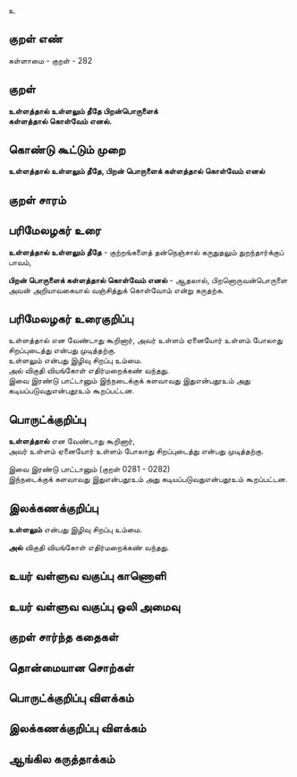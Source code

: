 உ

## குறள் எண் 

கள்ளாமை  - குறள் - 282  

## குறள் 

**உள்ளத்தால் உள்ளலும் தீதே பிறன்பொருளைக்  
கள்ளத்தால் கொள்வேம் எனல்.**

## கொண்டு கூட்டும் முறை

**உள்ளத்தால் உள்ளலும் தீதே, பிறன் பொருளைக் கள்ளத்தால் கொள்வேம் எனல்**

## குறள் சாரம் 


## பரிமேலழகர் உரை

**உள்ளத்தால் உள்ளலும் தீதே** - குற்றங்களைத் தன்நெஞ்சால் கருதுதலும் துறந்தார்க்குப் பாவம்,   

**பிறன் பொருளைக் கள்ளத்தால் கொள்வேம் எனல்** - ஆதலால், பிறனொருவன்பொருளை அவன் அறியாவகையால் வஞ்சித்துக் கொள்வோம் என்று கருதற்க. 

## பரிமேலழகர் உரைகுறிப்பு   

உள்ளத்தால் என வேண்டாது கூறினார், அவர் உள்ளம் ஏனையோர் உள்ளம் போலாது சிறப்புடைத்து என்பது முடித்தற்கு.   
உள்ளலும் என்பது இழிவு சிறப்பு உம்மை.   
அல் விகுதி வியங்கோள் எதிர்மறைக்கண் வந்தது.  
இவை இரண்டு பாட்டானும் இந்நடைக்குக் களவாவது இதுஎன்பதூஉம் அது கடியப்படுவதுஎன்பதூஉம் கூறப்பட்டன.   

## பொருட்க்குறிப்பு 

**உள்ளத்தால்** என வேண்டாது கூறினார்,   
அவர் உள்ளம் ஏனையோர் உள்ளம் போலாது சிறப்புடைத்து என்பது முடித்தற்கு.   

இவை இரண்டு பாட்டானும் (குறள் 0281 - 0282)   
இந்நடைக்குக் களவாவது இதுஎன்பதூஉம் அது கடியப்படுவதுஎன்பதூஉம் கூறப்பட்டன.   

## இலக்கணக்குறிப்பு  

**உள்ளலும்** என்பது இழிவு சிறப்பு உம்மை.   

**அல்** விகுதி வியங்கோள் எதிர்மறைக்கண் வந்தது.  

## உயர் வள்ளுவ வகுப்பு காணொளி


## உயர் வள்ளுவ வகுப்பு ஒலி அமைவு 

 
## குறள் சார்ந்த கதைகள் 


## தொன்மையான சொற்கள்


## பொருட்க்குறிப்பு விளக்கம்


## இலக்கணக்குறிப்பு விளக்கம்


## ஆங்கில கருத்தாக்கம் 


